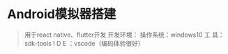 # Android模拟器搭建

> 用于react native、flutter开发
> 开发环境：
>   操作系统：windows10
>   工    具：sdk-tools
>   I  D  E ：vscode（编码体验很好）


